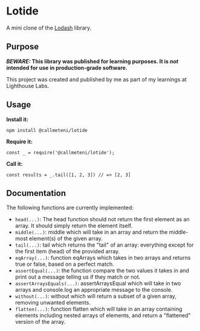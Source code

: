 # Lotide

A mini clone of the [Lodash](https://lodash.com) library.

## Purpose

**_BEWARE:_ This library was published for learning purposes. It is _not_ intended for use in production-grade software.**

This project was created and published by me as part of my learnings at Lighthouse Labs. 

## Usage

**Install it:**

`npm install @callmeteni/lotide`

**Require it:**

`const _ = require('@callmeteni/lotide');`

**Call it:**

`const results = _.tail([1, 2, 3]) // => [2, 3]`

## Documentation

The following functions are currently implemented:

* `head(...)`: The head function should not return the first element as an array. It should simply return the element itself.
* `middle(...)`: middle which will take in an array and return the middle-most element(s) of the given array.
* `tail(...)`: tail which returns the "tail" of an array: everything except for the first item (head) of the provided array.
* `eqArray(...)`: function eqArrays which takes in two arrays and returns true or false, based on a perfect match.
* `assertEqual(...)`: the function compare the two values it takes in and print out a message telling us if they match or not.
* `assertArraysEquals(...)`: assertArraysEqual which will take in two arrays and console.log an appropriate message to the console.
* `without(...)`: without which will return a subset of a given array, removing unwanted elements.
* `flatten(...)`: function flatten which will take in an array containing elements including nested arrays of elements, and return a "flattened" version of the array.